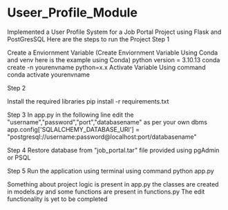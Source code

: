# Useer_Profile_Module
Implemented a User Profile System for a Job Portal Project using Flask and PostGresSQL
Here are the steps to run the Project
Step 1

Create a Enviornment Variable (Create Enviornment Variable Using Conda and venv here is the example using Conda)
python version = 3.10.13
conda create -n yourenvname python=x.x
Activate Variable Using command
conda activate yourenvname

Step 2

Install the required libraries
pip install -r requirements.txt

Step 3
In app.py
in the following line edit the "username","password","port","databasename" as per your own dbms
app.config['SQLALCHEMY_DATABASE_URI'] = "postgresql://username:password@localhost:port/databasename"

Step 4
Restore database from "job_portal.tar" file provided using pgAdmin or PSQL

Step 5
Run the application using terminal using command python app.py

Something about project logic is present in app.py the classes are created in models.py and some functions are present in functions.py
The edit functionality is yet to be completed
